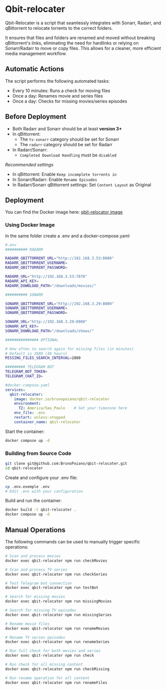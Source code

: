 # Qbit-relocater

Qbit-Relocater is a script that seamlessly integrates with Sonarr, Radarr, and qBittorrent to relocate torrents to the correct folders.

It ensures that files and folders are renamed and moved without breaking qBittorrent's links, eliminating the need for hardlinks or relying on Sonarr/Radarr to move or copy files. This allows for a cleaner, more efficient media management workflow.

## Automatic Actions

The script performs the following automated tasks:
- Every 10 minutes: Runs a check for moving files
- Once a day: Renames movie and series files
- Once a day: Checks for missing movies/series episodes

## Before Deployment

- Both Radarr and Sonarr should be at least **version 3+**
- In qBittorrent:
    - The `tv-sonarr` category should be set for Sonarr
    - The `radarr` category should be set for Radarr
- In Radarr/Sonarr:
    - `Completed Download Handling` must be `disabled`

*Recommended settings*
- In qBittorrent: Enable `Keep incomplete torrents in`
- In Sonarr/Radarr: Enable `Rename Episodes`
- In Radarr/Sonarr qBittorrent settings: Set `Content Layout` as Original

## Deployment
You can find the Docker image here: [qbit-relocator image](https://hub.docker.com/r/brunopoiano/qbit-relocater)

### Using Docker Image
In the same folder create a .env and a docker-compose.yaml

```bash
#.env
########## RADARR

RADARR_QBITTORRENT_URL="http://192.168.3.53:8080"
RADARR_QBITTORRENT_USERNAME=
RADARR_QBITTORRENT_PASSWORD=

RADARR_URL="http://192.168.3.53:7878"
RADARR_API_KEY=
RADARR_DOWNLOAD_PATH="/downloads/movies/"

########## SONARR

SONARR_QBITTORRENT_URL="http://192.168.3.29:8080"
SONARR_QBITTORRENT_USERNAME=
SONARR_QBITTORRENT_PASSWORD=

SONARR_URL="http://192.168.3.29:8989"
SONARR_API_KEY=
SONARR_DOWNLOAD_PATH="/downloads/shows/"

############### OPTIONAL

# How often to search again for missing files (in minutes)
# Default is 2880 (48 hours)
MISSING_FILES_SEARCH_INTERVAL=2880

######### TELEGRAM BOT
TELEGRAM_BOT_TOKEN=
TELEGRAM_CHAT_ID=
```

```yaml
#docker-compose.yaml
services:
  qbit-relocater:
    image: docker.io/brunopoiano/qbit-relocater
    environment:
      TZ: America/Sao_Paulo    # Set your timezone here
    env_file: .env
    restart: unless-stopped
    container_name: qbit-relocater
```

Start the container:
```bash
docker compose up -d
```

### Building from Source Code

```bash
git clone git@github.com:BrunoPoiano/qbit-relocater.git
cd qbit-relocater
```

Create and configure your .env file:
```bash
cp .env.exemple .env
# Edit .env with your configuration
```

Build and run the container:
```bash
docker build -t qbit-relocater .
docker compose up -d
```

## Manual Operations

The following commands can be used to manually trigger specific operations:

```bash
# Scan and process movies
docker exec qbit-relocater npm run checkMovies

# Scan and process TV series
docker exec qbit-relocater npm run checkSeries

# Test Telegram bot connection
docker exec qbit-relocater npm run testBot

# Search for missing movies
docker exec qbit-relocater npm run missingMovies

# Search for missing TV episodes
docker exec qbit-relocater npm run missingSeries

# Rename movie files
docker exec qbit-relocater npm run renameMovies

# Rename TV series episodes
docker exec qbit-relocater npm run renameSeries

# Run full check for both movies and series
docker exec qbit-relocater npm run check

# Run check for all missing content
docker exec qbit-relocater npm run checkMissing

# Run rename operation for all content
docker exec qbit-relocater npm run renameFiles
```
